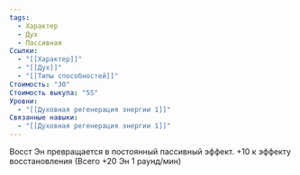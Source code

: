 ```yaml
---
tags:
  - Характер
  - Дух
  - Пассивная
Ссылки:
  - "[[Характер]]"
  - "[[Дух]]"
  - "[[Типы способностей]]"
Стоимость: "30"
Стоимость выкупа: "55"
Уровни:
  - "[[Духовная регенерация энергии 1]]"
Связанные навыки:
  - "[[Духовная регенерация энергии 1]]"
---
```

Восст Эн превращается в постоянный пассивный эффект. +10 к эффекту восстановления (Всего +20 Эн 1 раунд/мин)